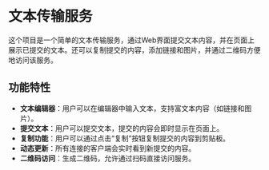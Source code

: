 # 文本传输服务

这个项目是一个简单的文本传输服务，通过Web界面提交文本内容，并在页面上展示已提交的文本。还可以复制提交的内容，添加链接和图片，并通过二维码方便地访问该服务。

## 功能特性

- **文本编辑器**：用户可以在编辑器中输入文本，支持富文本内容（如链接和图片）。
- **提交文本**：用户可以提交文本，提交的内容会即时显示在页面上。
- **复制功能**：用户可以通过点击“复制”按钮复制提交的内容到剪贴板。
- **动态更新**：所有连接的客户端会实时看到新提交的内容。
- **二维码访问**：生成二维码，允许通过扫码直接访问服务。
